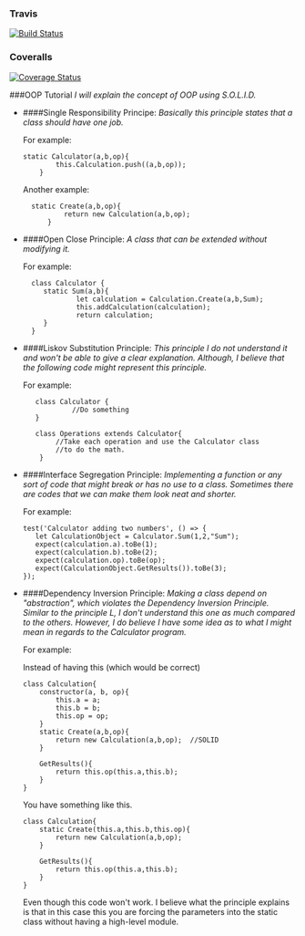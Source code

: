 ### Travis
[![Build Status](https://travis-ci.org/andyrm8052/basic_calculator_OOP.svg?branch=main)](https://travis-ci.org/andyrm8052/basic_calculator_OOP)
### Coveralls
[![Coverage Status](https://coveralls.io/repos/github/andyrm8052/basic_calculator_OOP/badge.svg?branch=main)](https://coveralls.io/github/andyrm8052/basic_calculator_OOP?branch=main)

###OOP Tutorial
<i>I will explain the concept of OOP using S.O.L.I.D.</i>
<br>
* ####Single Responsibility Principe:
    <i>Basically this principle states that a class should
    have one job.</i>
    
    For example:
    ```
    static Calculator(a,b,op){
            this.Calculation.push((a,b,op));
        }
    ```
    Another example:
    ```
      static Create(a,b,op){
              return new Calculation(a,b,op);
          }
    ```
* ####Open Close Principle:
    <i>A class that can be extended without modifying it.</i>
    
    For example:
    ```
      class Calculator {
         static Sum(a,b){
                 let calculation = Calculation.Create(a,b,Sum);
                 this.addCalculation(calculation);
                 return calculation;
         }
      }
    ```
* ####Liskov Substitution Principle:
    <i>This principle I do not understand it and won't be able to give
    a clear explanation. Although, I believe that the following code might
    represent this principle.</i>
    
    For example:
    
    ```
       class Calculator {
                //Do something    
       }
        
       class Operations extends Calculator{
            //Take each operation and use the Calculator class
            //to do the math.
        }
    ```
* ####Interface Segregation Principle:
    <i>Implementing a function or any sort of code that might break
    or has no use to a class. Sometimes there are codes that we can
    make them look neat and shorter.</i>
    
    For example:
     ```
    test('Calculator adding two numbers', () => {
        let CalculationObject = Calculator.Sum(1,2,"Sum");
        expect(calculation.a).toBe(1);
        expect(calculation.b).toBe(2);
        expect(calculation.op).toBe(op);
        expect(CalculationObject.GetResults()).toBe(3);
    });
     ```
* ####Dependency Inversion Principle:
    <i>Making a class depend on "abstraction", which violates the 
    Dependency Inversion Principle. Similar to the principle L,
    I don't understand this one as much compared to the others.
    However, I do believe I have some idea as to what I might
    mean in regards to the Calculator program.</i>

    For example:
    
    Instead of having this (which would be correct)
    ```
    class Calculation{
        constructor(a, b, op){
            this.a = a;
            this.b = b;
            this.op = op;
        }
        static Create(a,b,op){
            return new Calculation(a,b,op);  //SOLID
        }
    
        GetResults(){
            return this.op(this.a,this.b);
        }
    }
    ```
    You have something like this.
    ```
    class Calculation{
        static Create(this.a,this.b,this.op){
            return new Calculation(a,b,op);
        }
    
        GetResults(){
            return this.op(this.a,this.b);
        }
    }
    ```
    Even though this code won't work. I believe what the
    principle explains is that in this case this you are
    forcing the parameters into the static class without
    having a high-level module.       